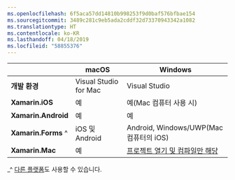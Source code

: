 ```yaml
---
ms.openlocfilehash: 6f5aca57dd14810b998253f9d0baf576bfbae154
ms.sourcegitcommit: 3489c281c9eb5ada2cddf32d73370943342a1082
ms.translationtype: HT
ms.contentlocale: ko-KR
ms.lasthandoff: 04/18/2019
ms.locfileid: "58855376"
---
```

||macOS|Windows|
|---|---|---|
|**개발 환경**|Visual Studio for Mac|Visual Studio|
|**Xamarin.iOS**|예|예(Mac 컴퓨터 사용 시)|
|**Xamarin.Android**|예|예|
|**Xamarin.Forms** ^|iOS 및 Android|Android, Windows/UWP(Mac 컴퓨터의 iOS)|
|**Xamarin.Mac**|예|[프로젝트 열기 및 컴파일만 해당](https://developer.xamarin.com/releases/vs/xamarin.vs_4/xamarin.vs_4.2/#Xamarin.Mac_minimum_support.)|

_^ [다른 플랫폼](https://github.com/xamarin/Xamarin.Forms/wiki/Platform-Support)도 사용할 수 있습니다.
